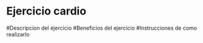 # Ejercicio cardio 
#Descripcion del ejercicio
#Beneficios del ejercicio
#Instrucciones de como realizarlo
